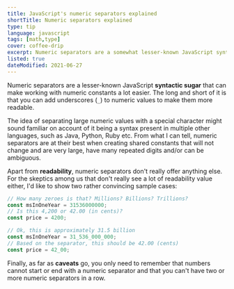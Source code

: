 ```yaml
---
title: JavaScript's numeric separators explained
shortTitle: Numeric separators explained
type: tip
language: javascript
tags: [math,type]
cover: coffee-drip
excerpt: Numeric separators are a somewhat lesser-known JavaScript syntactic sugar that can make working with large constants a lot easier.
listed: true
dateModified: 2021-06-27
---
```


Numeric separators are a lesser-known JavaScript **syntactic sugar** that can make working with numeric constants a lot easier. The long and short of it is that you can add underscores (`_`) to numeric values to make them more readable.

The idea of separating large numeric values with a special character might sound familiar on account of it being a syntax present in multiple other languages, such as Java, Python, Ruby etc. From what I can tell, numeric separators are at their best when creating shared constants that will not change and are very large, have many repeated digits and/or can be ambiguous.

Apart from **readability**, numeric separators don't really offer anything else. For the skeptics among us that don't really see a lot of readability value either, I'd like to show two rather convincing sample cases:

```js
// How many zeroes is that? Millions? Billions? Trillions?
const msInOneYear = 31536000000;
// Is this 4,200 or 42.00 (in cents)?
const price = 4200;

// Ok, this is approximately 31.5 billion
const msInOneYear = 31_536_000_000;
// Based on the separator, this should be 42.00 (cents)
const price = 42_00;
```

Finally, as far as **caveats** go, you only need to remember that numbers cannot start or end with a numeric separator and that you can't have two or more numeric separators in a row.
